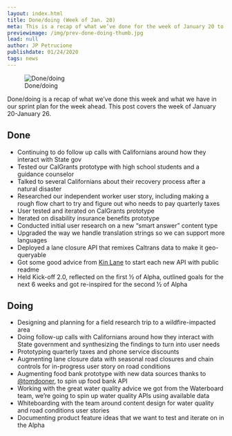 ```yaml
---
layout: index.html
title: Done/doing (Week of Jan. 20)
meta: This is a recap of what we’ve done for the week of January 20 to January 26.
previewimage: /img/prev-done-doing-thumb.jpg
lead: null
author: JP Petrucione
publishdate: 01/24/2020
tags: news
---
```

<figure class="figure"><img src="/img/done-doing.jpeg" class="" alt="Done/doing"><figcaption class="figure-caption">Done/doing</figcaption></figure>

Done/doing is a recap of what we’ve done this week and what we have in our sprint plan for the week ahead. This post covers the week of January 20-January 26.

## Done

*   Continuing to do follow up calls with Californians around how they interact with State gov
*   Tested our CalGrants prototype with high school students and a guidance counselor
*   Talked to several Californians about their recovery process after a natural disaster
*   Researched our independent worker user story, including making a rough flow chart to try and figure out who needs to pay quarterly taxes
*   User tested and iterated on CalGrants prototype
*   Iterated on disability insurance benefits prototype
*   Conducted initial user research on a new “smart answer” content type
*   Upgraded the way we handle translation strings so we can support more languages
*   Deployed a lane closure API that remixes Caltrans data to make it geo-queryable
*   Got some good advice from [Kin Lane](http://apievangelist.com/2020/01/22/the-state-of-california-doing-apis-the-right-way-by-starting-simple/) to start each new API with public readme
*   Held Kick-off 2.0, reflected on the first ½ of Alpha, outlined goals for the next 6 weeks and got re-inspired for the second ½ of Alpha

## Doing

*   Designing and planning for a field research trip to a wildfire-impacted area
*   Doing follow-up calls with Californians around how they interact with State government and synthesizing the findings to turn into user needs
*   Prototyping quarterly taxes and phone service discounts
*   Augmenting lane closure data with seasonal road closures and chain controls for in-progress user story on road conditions
*   Augmenting food bank prototype with new data sources thanks to [@tomdooner](https://twitter.com/tomdooner), to spin up food bank API
*   Working with the great water quality advice we got from the Waterboard team, we’re going to spin up water quality APIs using available data
*   Whiteboarding with the team around content design for water quality and road conditions user stories
*   Documenting product feature ideas that we want to test and iterate on in the Alpha
